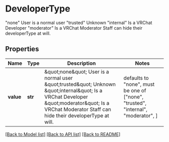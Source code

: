 # DeveloperType

\"none\" User is a normal user \"trusted\" Unknown \"internal\" Is a VRChat Developer \"moderator\" Is a VRChat Moderator  Staff can hide their developerType at will.

## Properties
Name | Type | Description | Notes
------------ | ------------- | ------------- | -------------
**value** | **str** | \&quot;none\&quot; User is a normal user \&quot;trusted\&quot; Unknown \&quot;internal\&quot; Is a VRChat Developer \&quot;moderator\&quot; Is a VRChat Moderator  Staff can hide their developerType at will. | defaults to "none",  must be one of ["none", "trusted", "internal", "moderator", ]

[[Back to Model list]](../README.md#documentation-for-models) [[Back to API list]](../README.md#documentation-for-api-endpoints) [[Back to README]](../README.md)


